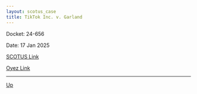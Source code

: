 ```yaml
---
layout: scotus_case
title: TikTok Inc. v. Garland
---
```


Docket: 24-656

Date: 17 Jan 2025

[SCOTUS Link]()

[Oyez Link](https://www.oyez.org/cases/2024/24-656)

---

[Up](./README.md)
